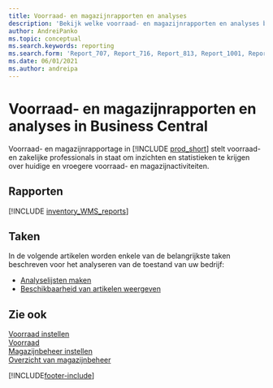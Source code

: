 ```yaml
---
title: Voorraad- en magazijnrapporten en analyses
description: 'Bekijk welke voorraad- en magazijnrapporten en analyses beschikbaar zijn in de standaardversie van Business Central, zodat u uw bedrijf kunt volgen.'
author: AndreiPanko
ms.topic: conceptual
ms.search.keywords: reporting
ms.search.form: 'Report_707, Report_716, Report_813, Report_1001, Report_5807, Report_5808, Report_5809, Report_7313, Report_7319, Report_7320'
ms.date: 06/01/2021
ms.author: andreipa
---
```

# Voorraad- en magazijnrapporten en analyses in Business Central

Voorraad- en magazijnrapportage in [!INCLUDE [prod_short](includes/prod_short.md)] stelt voorraad- en zakelijke professionals in staat om inzichten en statistieken te krijgen over huidige en vroegere voorraad- en magazijnactiviteiten.  

## Rapporten
[!INCLUDE [inventory_WMS_reports](includes/inventory-WMS-reports-include.md)]


## Taken

In de volgende artikelen worden enkele van de belangrijkste taken beschreven voor het analyseren van de toestand van uw bedrijf:

* [Analyselijsten maken](bi-how-create-analysis-views-reports.md)  
* [Beschikbaarheid van artikelen weergeven](inventory-how-availability-overview.md)


## Zie ook

[Voorraad instellen](inventory-setup-inventory.md)  
[Voorraad](inventory-manage-inventory.md)  
[Magazijnbeheer instellen](warehouse-setup-warehouse.md)  
[Overzicht van magazijnbeheer](design-details-warehouse-management.md)

[!INCLUDE[footer-include](includes/footer-banner.md)]
